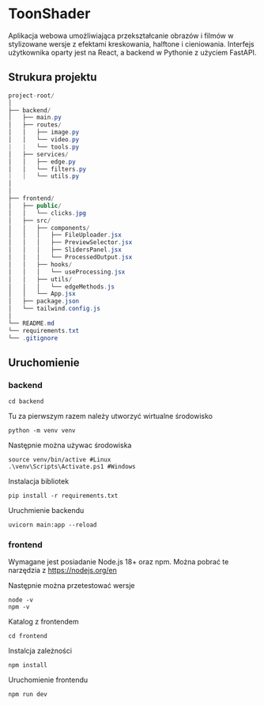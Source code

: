 # ToonShader
Aplikacja webowa umożliwiająca przekształcanie obrazów i filmów w stylizowane wersje z efektami kreskowania, halftone i cieniowania. Interfejs użytkownika oparty jest na React, a backend w Pythonie z użyciem FastAPI.
## Strukura projektu
```csharp
project-root/
│
├── backend/
│   ├── main.py
│   ├── routes/
│   │   ├── image.py
│   │   └── video.py
|   |   └── tools.py
│   ├── services/
│   │   ├── edge.py
│   │   └── filters.py
|   |   └── utils.py
│   
│
├── frontend/
│   ├── public/
│   │   └── clicks.jpg
│   ├── src/
│   │   ├── components/
│   │   │   ├── FileUploader.jsx
│   │   │   ├── PreviewSelector.jsx
│   │   │   ├── SlidersPanel.jsx
│   │   │   └── ProcessedOutput.jsx
│   │   ├── hooks/
│   │   │   └── useProcessing.jsx
│   │   ├── utils/
│   │   │   └── edgeMethods.js
│   │   └── App.jsx
│   ├── package.json
│   └── tailwind.config.js
│
└── README.md
└── requirements.txt
└── .gitignore

```
## Uruchomienie
  ### backend 
```
cd backend
```
Tu za pierwszym razem należy utworzyć wirtualne środowisko
```
python -m venv venv
```
Następnie można używac środowiska
```
source venv/bin/active #Linux
.\venv\Scripts\Activate.ps1 #Windows
```
Instalacja bibliotek
```
pip install -r requirements.txt
```
Uruchmienie backendu
```
uvicorn main:app --reload  
```

  ### frontend

Wymagane jest posiadanie Node.js 18+ oraz npm.
Można pobrać te narzędzia z https://nodejs.org/en

Następnie można przetestować wersje
```
node -v
npm -v
```
Katalog z frontendem
```
cd frontend
```
Instalcja zależności
```
npm install
```
Uruchomienie frontendu
```
npm run dev
```

